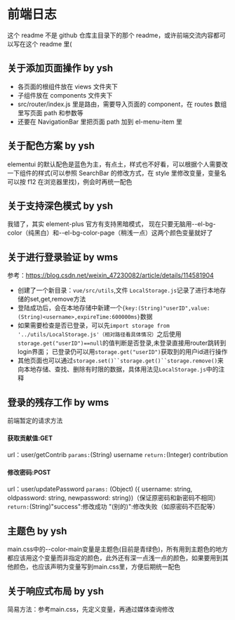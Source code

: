 # 前端日志
这个 readme 不是 github 仓库主目录下的那个 readme，或许前端交流内容都可以写在这个 readme 里(

## 关于添加页面操作 by ysh
-   各页面的根组件放在 views 文件夹下
-   子组件放在 components 文件夹下
-   src/router/index.js 里是路由，需要导入页面的 component，在 routes 数组里写页面 path 和参数等
-   还要在 NavigationBar 里把页面 path 加到 el-menu-item 里

## 关于配色方案 by ysh
elementui 的默认配色是蓝色为主，有点土，样式也不好看，可以根据个人需要改一下组件的样式(可以参照 SearchBar 的修改方式，在 style 里修改变量，变量名可以按 f12 在浏览器里找)，例会时再统一配色

## 关于支持深色模式 by ysh
我错了，其实 element-plus 官方有支持黑暗模式，
现在只要无脑用--el-bg-color（纯黑白）和--el-bg-color-page（稍浅一点）这两个颜色变量就好了

## 关于进行登录验证 by wms
参考：https://blog.csdn.net/weixin_47230082/article/details/114581904
- 创建了一个新目录：`vue/src/utils`,文件 `LocalStorage.js`记录了进行本地存储的set,get,remove方法
- 登陆成功后，会在本地存储中新建一个`{key:(String)"userID",value:(String)<username>,expireTime:600000ms}`数据
- 如果需要检查是否已登录，可以先`import storage from '../utils/LocalStorage.js'（相对路径看具体情况）`之后使用`storage.get("userID")==null`的值判断是否登录,未登录直接用router跳转到login界面；
已登录仍可以用`storage.get("userID")`获取到的用户id进行操作
- 其他页面也可以通过`storage.set()``storage.get()``storage.remove()`来向本地存储、查找、删除有时限的数据，具体用法见`LocalStorage.js`中的注释

## 登录的残存工作 by wms
前端暂定的请求方法
#### 获取贡献值:GET
url：user/getContrib
`params:`(String) username
`return:`(Integer) contribution

#### 修改密码:POST
url：user/updatePassword
`params:` (Object) ({ username: string, oldpassword: string, newpassword: string})（保证原密码和新密码不相同）
`return:`(String)"success":修改成功 "(别的)":修改失败（如原密码不匹配等）

## 主题色 by ysh
main.css中的--color-main变量是主题色(目前是青绿色)，所有用到主题色的地方都应该用这个变量而非指定的颜色，此外还有深一点浅一点的颜色，如果要用到其他颜色，也应该声明为变量写到main.css里，方便后期统一配色

## 关于响应式布局 by ysh
简易方法：参考main.css，先定义变量，再通过媒体查询修改
